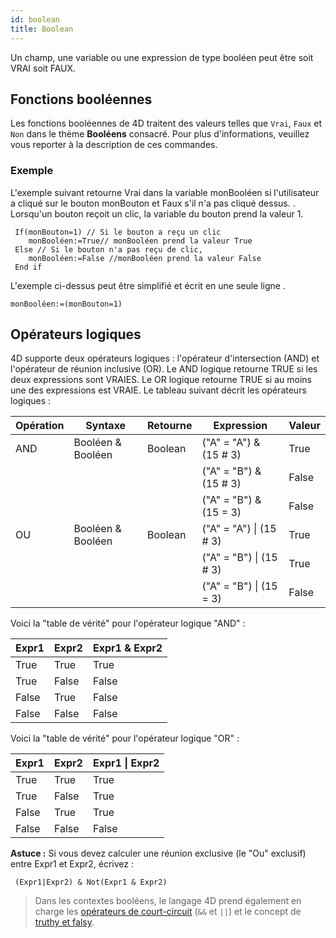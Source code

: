 ```yaml
---
id: boolean
title: Boolean
---
```


Un champ, une variable ou une expression de type booléen peut être soit VRAI soit FAUX.

## Fonctions booléennes

Les fonctions booléennes de 4D traitent des valeurs telles que `Vrai`, `Faux` et `Non` dans le thème **Booléens** consacré. Pour plus d'informations, veuillez vous reporter à la description de ces commandes.

### Exemple

L'exemple suivant retourne Vrai dans la variable monBooléen si l'utilisateur a cliqué sur le bouton monBouton et Faux s'il n'a pas cliqué dessus. . Lorsqu'un bouton reçoit un clic, la variable du bouton prend la valeur 1.

```4d
 If(monBouton=1) // Si le bouton a reçu un clic
    monBooléen:=True// monBooléen prend la valeur True
 Else // Si le bouton n'a pas reçu de clic,
    monBooléen:=False //monBooléen prend la valeur False
 End if
```

L'exemple ci-dessus peut être simplifié et écrit en une seule ligne .

```4d
monBooléen:=(monBouton=1)
```

## Opérateurs logiques

4D supporte deux opérateurs logiques : l'opérateur d'intersection (AND) et l'opérateur de réunion inclusive (OR). Le AND logique retourne TRUE si les deux expressions sont VRAIES. Le OR logique retourne TRUE si au moins une des expressions est VRAIE. Le tableau suivant décrit les opérateurs logiques :

| Opération | Syntaxe                                   | Retourne | Expression                                                                       | Valeur |
| --------- | ----------------------------------------- | -------- | -------------------------------------------------------------------------------- | ------ |
| AND       | Booléen & Booléen     | Boolean  | ("A" = "A") & (15 # 3) | True   |
|           |                                           |          | ("A" = "B") & (15 # 3) | False  |
|           |                                           |          | ("A" = "B") & (15 = 3) | False  |
| OU        | Booléen &amp; Booléen | Boolean  | ("A" = "A") \| (15 # 3)                    | True   |
|           |                                           |          | ("A" = "B") \|  (15 # 3)                   | True   |
|           |                                           |          | ("A" = "B") \|  (15 = 3)                   | False  |

Voici la "table de vérité" pour l'opérateur logique "AND" :

| Expr1 | Expr2 | Expr1 & Expr2 |
| ----- | ----- | --------------------------------- |
| True  | True  | True                              |
| True  | False | False                             |
| False | True  | False                             |
| False | False | False                             |

Voici la "table de vérité" pour l'opérateur logique "OR" :

| Expr1 | Expr2 | Expr1 \| Expr2 |
| ----- | ----- | -------------- |
| True  | True  | True           |
| True  | False | True           |
| False | True  | True           |
| False | False | False          |

**Astuce :** Si vous devez calculer une réunion exclusive (le "Ou" exclusif) entre Expr1 et Expr2, écrivez :

```4d
 (Expr1|Expr2) & Not(Expr1 & Expr2)  
```

> Dans les contextes booléens, le langage 4D prend également en charge les [opérateurs de court-circuit](operators.md#short-circuit-operators) (`&&` et `||`) et le concept de [truthy et falsy](operators.md#truthy-and-falsy).
